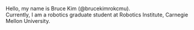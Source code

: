 Hello, my name is Bruce Kim (@brucekimrokcmu).<br>
Currently, I am a robotics graduate student at Robotics Institute, Carnegie Mellon University.

